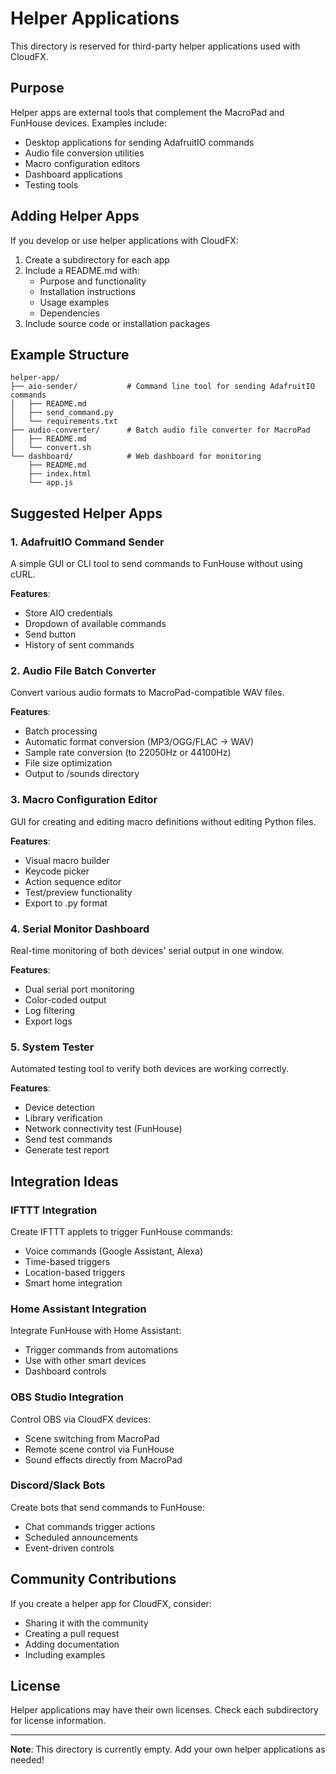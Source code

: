 # Helper Applications

This directory is reserved for third-party helper applications used with CloudFX.

## Purpose

Helper apps are external tools that complement the MacroPad and FunHouse devices. Examples include:

- Desktop applications for sending AdafruitIO commands
- Audio file conversion utilities
- Macro configuration editors
- Dashboard applications
- Testing tools

## Adding Helper Apps

If you develop or use helper applications with CloudFX:

1. Create a subdirectory for each app
2. Include a README.md with:
   - Purpose and functionality
   - Installation instructions
   - Usage examples
   - Dependencies
3. Include source code or installation packages

## Example Structure

```
helper-app/
├── aio-sender/           # Command line tool for sending AdafruitIO commands
│   ├── README.md
│   ├── send_command.py
│   └── requirements.txt
├── audio-converter/      # Batch audio file converter for MacroPad
│   ├── README.md
│   └── convert.sh
└── dashboard/            # Web dashboard for monitoring
    ├── README.md
    ├── index.html
    └── app.js
```

## Suggested Helper Apps

### 1. AdafruitIO Command Sender

A simple GUI or CLI tool to send commands to FunHouse without using cURL.

**Features**:
- Store AIO credentials
- Dropdown of available commands
- Send button
- History of sent commands

### 2. Audio File Batch Converter

Convert various audio formats to MacroPad-compatible WAV files.

**Features**:
- Batch processing
- Automatic format conversion (MP3/OGG/FLAC → WAV)
- Sample rate conversion (to 22050Hz or 44100Hz)
- File size optimization
- Output to /sounds directory

### 3. Macro Configuration Editor

GUI for creating and editing macro definitions without editing Python files.

**Features**:
- Visual macro builder
- Keycode picker
- Action sequence editor
- Test/preview functionality
- Export to .py format

### 4. Serial Monitor Dashboard

Real-time monitoring of both devices' serial output in one window.

**Features**:
- Dual serial port monitoring
- Color-coded output
- Log filtering
- Export logs

### 5. System Tester

Automated testing tool to verify both devices are working correctly.

**Features**:
- Device detection
- Library verification
- Network connectivity test (FunHouse)
- Send test commands
- Generate test report

## Integration Ideas

### IFTTT Integration

Create IFTTT applets to trigger FunHouse commands:
- Voice commands (Google Assistant, Alexa)
- Time-based triggers
- Location-based triggers
- Smart home integration

### Home Assistant Integration

Integrate FunHouse with Home Assistant:
- Trigger commands from automations
- Use with other smart devices
- Dashboard controls

### OBS Studio Integration

Control OBS via CloudFX devices:
- Scene switching from MacroPad
- Remote scene control via FunHouse
- Sound effects directly from MacroPad

### Discord/Slack Bots

Create bots that send commands to FunHouse:
- Chat commands trigger actions
- Scheduled announcements
- Event-driven controls

## Community Contributions

If you create a helper app for CloudFX, consider:
- Sharing it with the community
- Creating a pull request
- Adding documentation
- Including examples

## License

Helper applications may have their own licenses. Check each subdirectory for license information.

---

**Note**: This directory is currently empty. Add your own helper applications as needed!
